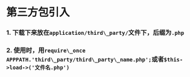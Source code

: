 # 第三方包引入

### 1. 下载下来放在`application/third\_party/`文件下，后缀为`.php`

### 2. 使用时，用`require\_once APPPATH.'third\_party/third\_party\_name.php';`或者`$this->load->('文件名.php')`



